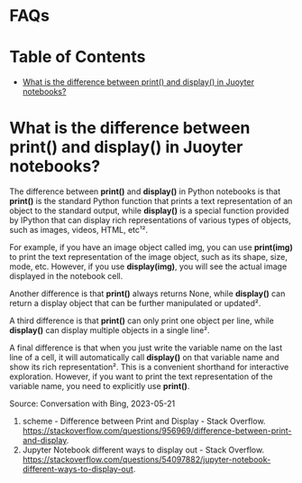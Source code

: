 # FAQs

# Table of Contents
- [What is the difference between print() and display() in Juoyter notebooks?](#what-is-the-difference-between-print-and-display-in-juoyter-notebooks)

# What is the difference between print() and display() in Juoyter notebooks?

The difference between **print()** and **display()** in Python notebooks is that **print()** is the standard Python function that prints a text representation of an object to the standard output, while **display()** is a special function provided by IPython that can display rich representations of various types of objects, such as images, videos, HTML, etc¹².

For example, if you have an image object called img, you can use **print(img)** to print the text representation of the image object, such as its shape, size, mode, etc. However, if you use **display(img)**, you will see the actual image displayed in the notebook cell.

Another difference is that **print()** always returns None, while **display()** can return a display object that can be further manipulated or updated².

A third difference is that **print()** can only print one object per line, while **display()** can display multiple objects in a single line².

A final difference is that when you just write the variable name on the last line of a cell, it will automatically call **display()** on that variable name and show its rich representation². This is a convenient shorthand for interactive exploration. However, if you want to print the text representation of the variable name, you need to explicitly use **print()**.

Source: Conversation with Bing, 2023-05-21
1. scheme - Difference between Print and Display - Stack Overflow. https://stackoverflow.com/questions/956969/difference-between-print-and-display.
2. Jupyter Notebook different ways to display out - Stack Overflow. https://stackoverflow.com/questions/54097882/jupyter-notebook-different-ways-to-display-out.